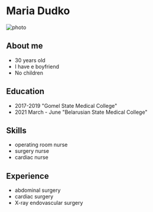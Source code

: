 # Maria Dudko

![photo](img/photo.jpeg) 

## About me
* 30 years old
* I have e boyfriend 
* No children

## Education
* 2017-2019 "Gomel State Medical College"
* 2021 March - June "Belarusian State Medical College"

## Skills
* operating room nurse
* surgery nurse
* cardiac nurse

## Experience
* abdominal surgery
* cardiac surgery
* X-ray endovascular surgery


